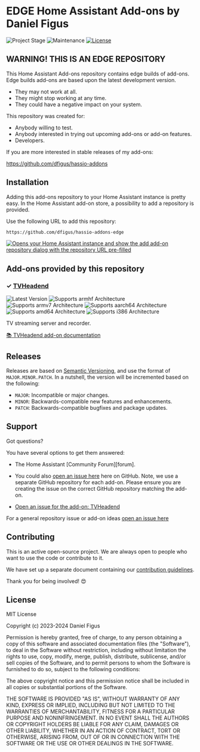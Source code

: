 # EDGE Home Assistant Add-ons by Daniel Figus

![Project Stage][project-stage-shield]
![Maintenance][maintenance-shield]
[![License][license-shield]](LICENSE.md)


## WARNING! THIS IS AN EDGE REPOSITORY

This Home Assistant Add-ons repository contains edge builds of add-ons. Edge
builds add-ons are based upon the latest development version.

- They may not work at all.
- They might stop working at any time.
- They could have a negative impact on your system.

This repository was created for:

- Anybody willing to test.
- Anybody interested in trying out upcoming add-ons or add-on features.
- Developers.

If you are more interested in stable releases of my add-ons:

<https://github.com/dfigus/hassio-addons>

## Installation

Adding this add-ons repository to your Home Assistant instance is pretty easy. In
 the Home Assistant add-on store, a possibility to add a repository is provided.

Use the following URL to add this repository:

```txt
https://github.com/dfigus/hassio-addons-edge
```

[![Opens your Home Assistant instance and show the add add-on repository dialog with the repository URL pre-filled](https://my.home-assistant.io/badges/supervisor_add_addon_repository.svg)][my-ha-add-repo]

## Add-ons provided by this repository

### &#10003; [TVHeadend][addon-tvheadend]

![Latest Version][tvheadend-version-shield]
![Supports armhf Architecture][tvheadend-armhf-shield]
![Supports armv7 Architecture][tvheadend-armv7-shield]
![Supports aarch64 Architecture][tvheadend-aarch64-shield]
![Supports amd64 Architecture][tvheadend-amd64-shield]
![Supports i386 Architecture][tvheadend-i386-shield]

TV streaming server and recorder.

[:books: TVHeadend add-on documentation][addon-doc-tvheadend]

## Releases

Releases are based on [Semantic Versioning][semver], and use the format
of ``MAJOR.MINOR.PATCH``. In a nutshell, the version will be incremented
based on the following:

- ``MAJOR``: Incompatible or major changes.
- ``MINOR``: Backwards-compatible new features and enhancements.
- ``PATCH``: Backwards-compatible bugfixes and package updates.

## Support

Got questions?

You have several options to get them answered:

- The Home Assistant [Community Forum][forum].
- You could also [open an issue here][issue] here on GitHub. Note, we use a
 separate GitHub repository for each add-on. Please ensure you are creating
 the issue on the correct GitHub repository matching the add-on.

- [Open an issue for the add-on: TVHeadend][tvheadend-issue]

For a general repository issue or add-on ideas [open an issue here][issue]

## Contributing

This is an active open-source project. We are always open to people who want to
use the code or contribute to it.

We have set up a separate document containing our
[contribution guidelines](CONTRIBUTING.md).

Thank you for being involved! :heart_eyes:

## License

MIT License

Copyright (c) 2023-2024 Daniel Figus

Permission is hereby granted, free of charge, to any person obtaining a copy
of this software and associated documentation files (the "Software"), to deal
in the Software without restriction, including without limitation the rights
to use, copy, modify, merge, publish, distribute, sublicense, and/or sell
copies of the Software, and to permit persons to whom the Software is
furnished to do so, subject to the following conditions:

The above copyright notice and this permission notice shall be included in all
copies or substantial portions of the Software.

THE SOFTWARE IS PROVIDED "AS IS", WITHOUT WARRANTY OF ANY KIND, EXPRESS OR
IMPLIED, INCLUDING BUT NOT LIMITED TO THE WARRANTIES OF MERCHANTABILITY,
FITNESS FOR A PARTICULAR PURPOSE AND NONINFRINGEMENT. IN NO EVENT SHALL THE
AUTHORS OR COPYRIGHT HOLDERS BE LIABLE FOR ANY CLAIM, DAMAGES OR OTHER
LIABILITY, WHETHER IN AN ACTION OF CONTRACT, TORT OR OTHERWISE, ARISING FROM,
OUT OF OR IN CONNECTION WITH THE SOFTWARE OR THE USE OR OTHER DEALINGS IN THE
SOFTWARE.

[addon-tvheadend]: https://github.com/dfigus/addon-tvheadend/tree/5bef280
[addon-doc-tvheadend]: https://github.com/dfigus/addon-tvheadend/blob/5bef280/README.md
[tvheadend-issue]: https://github.com/dfigus/addon-tvheadend/issues
[tvheadend-version-shield]: https://img.shields.io/badge/version-5bef280-blue.svg
[tvheadend-aarch64-shield]: https://img.shields.io/badge/aarch64-yes-green.svg
[tvheadend-amd64-shield]: https://img.shields.io/badge/amd64-yes-green.svg
[tvheadend-armhf-shield]: https://img.shields.io/badge/armhf-yes-green.svg
[tvheadend-armv7-shield]: https://img.shields.io/badge/armv7-yes-green.svg
[tvheadend-i386-shield]: https://img.shields.io/badge/i386-yes-green.svg
[dfigus]: https://github.com/dfigus
[issue]: https://github.com/dfigus/hassio-addons-edge/issues
[license-shield]: https://img.shields.io/github/license/dfigus/hassio-addons-edge.svg
[maintenance-shield]: https://img.shields.io/maintenance/yes/2024.svg
[my-ha-add-repo]: https://my.home-assistant.io/redirect/supervisor_add_addon_repository/?repository_url=https%3A%2F%2Fgithub.com%2Fdfigus%2Fhassio-addons-edge
[project-stage-shield]: https://img.shields.io/badge/project%20stage-experimental-yellow.svg
[semver]: http://semver.org/spec/v2.0.0.html